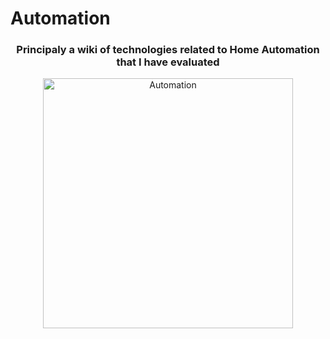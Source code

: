 # Automation

<div align="center">
     <h3>Principaly a wiki of technologies related to Home Automation that I have evaluated</h3>
     <a href="https://github.com/johnosbb/Automation/wiki">
         <img alt="Automation" src="https://github.com/johnosbb/Automation/blob/main/Automation.png"
         width=400">
      </a>
</div>




